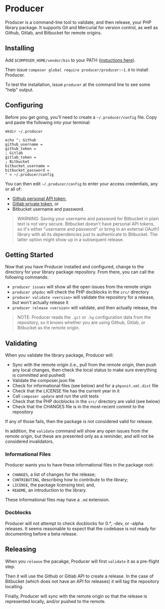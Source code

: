 # Producer

Producer is a command-line tool to validate, and then release, your PHP library package. It supports Git and Mercurial for version control, as well as Github, Gitlab, and Bitbucket for remote origins.

## Installing

Add `$COMPOSER_HOME/vendor/bin` to your PATH ([instuctions here](https://getcomposer.org/doc/03-cli.md#global)).

Then issue `composer global require producer/producer:~1.0` to install Producer.

To test the installation, issue `producer` at the command line to see some "help" output.

## Configuring

Before you get going, you'll need to create a `~/.producer/config` file. Copy and paste the following into your terminal:

```
mkdir ~/.producer

echo "; Github
github_username =
github_token =
; Gitlab
gitlab_token =
; Bitbucket
bitbucket_username =
bitbucket_password =
" > ~/.producer/config
```

You can then edit `~/.producer/config` to enter your access credentials, any or all of:

- [Github personal API token](https://github.com/settings/tokens),
- [Gitlab private token](https://gitlab.com/profile/account), or
- Bitbucket username and password.

> WARNING: Saving your username and password for Bitbucket in plain text is not very secure. Bitbucket doesn't have personal API tokens, so it's either "username and password" or bring in an external OAuth1 library with all its dependencies just to authenticate to Bitbucket. The latter option might show up in a subsequent release.

## Getting Started

Now that you have Producer installed and configured, change to the directory for your library package repository. From there, you can call the following commands:

- `producer issues` will show all the open issues from the remote origin
- `producer phpdoc` will check the PHP docblocks in the `src/` directory
- `producer validate <version>` will validate the repository for a <version> release, but won't actually release it
- `producer release <version>` will validate, and then actually release, the <version>

> NOTE: Producer reads the `.git` or `.hg` configuration data from the repository, so it knows whether you are using Github, Gitlab, or Bitbucket as the remote origin.

## Validating

When you validate the library package, Producer will:

- Sync with the remote origin (i.e., pull from the remote origin, then push any local changes, then check the local status to make sure everything is committed and pushed)
- Validate the composer.json file
- Check for informational files (see below) and for a `phpunit.xml.dist` file
- Check that the LICENSE file has the current year in it
- Call `composer update` and run the unit tests
- Check that the PHP docblocks in the `src/` directory are valid (see below)
- Check that the CHANGES file is in the most-recent commit to the repository

If any of those fails, then the package is not considered valid for release.

In addition, the `validate` command will show any open issues from the remote origin, but these are presented only as a reminder, and will not be considered invalidators.

### Informational Files

Producer wants you to have these informational files in the package root:

- `CHANGES`, a list of changes for the release;
- `CONTRIBUTING`, describing how to contribute to the library;
- `LICENSE`, the package licensing text; and,
- `README`, an introduction to the library.

These informational files may have a `.md` extension.

### Docblocks

Producer will not attempt to check docblocks for 0.*, -dev, or -alpha releases. It seems reasonable to expect that the codebase is not ready for documenting before a beta release.

## Releasing

When you `release` the pacakge, Producer will first `validate` it as a pre-flight step.

Then it will use the Github or Gitlab API to create a release. In the case of Bitbucket (which does not have an API for releases) it will tag the repository localling.

Finally, Producer will sync with the remote origin so that the release is represented locally, and/or pushed to the remote.
